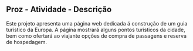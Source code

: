 ## Proz - Atividade - Descrição

Este projeto apresenta uma página web dedicada á construção de um guia turístico da Europa.
A página mostrará alguns pontos turísticos da cidade, bem como ofertará ao viajante opções de compra de passagens e reserva de hospedagem.
